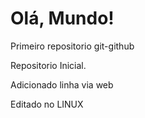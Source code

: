 # Olá, Mundo!
 Primeiro repositorio git-github

Repositorio Inicial.

Adicionado linha via web

Editado no LINUX